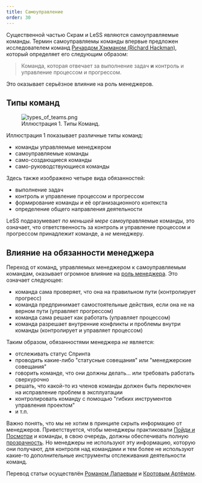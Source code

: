 ```yaml
---
title: Самоуправление
order: 30
---
```


Существенной частью Скрам и LeSS являются самоуправляемые команды. Термин самоуправляемы команды впервые предложен исследователем команд [Ричардом Хэкманом (Richard Hackman)](http://jrichardhackman.com/thinking-about-teams/), который определяет его следующим образом:

> Команда, которая отвечает за выполнение задач **и** контроль и управление процессом и прогрессом.

Это оказывает серьёзное влияние на роль менеджеров.

## Типы команд

<figure>
  <img src="/img/management/types_of_teams.png" alt="types_of_teams.png">
  <figcaption>Иллюстрация 1. Типы Команд.</figcaption>
</figure>

Иллюстрация 1 показывает различные типы команд:

* команды управляемые менеджером
* самоуправляемые команды
* само-создающиеся команды
* само-руководствующиеся команды

Здесь также изображено четыре вида обязанностей:

* выполнение задач
* контроль и управление процессом и прогрессом
* формирование команды и её организационного контекста
* определение общего направления деятельности

LeSS подразумевает *по меньшей мере* самоуправляемые команды, это означает, что ответственность за контроль и управление процессом и прогрессом принадлежит команде, а *не* менеджеру.

## Влияние на обязанности менеджера

Переход от команд, управляемых менеджером к самоуправляемым командам, оказывает огромное влияние на [роль менеджера](role_of_manager.html). Это означает следующее:

* команда сама проверяет, что она на правильном пути (контролирует прогресс)
* команда предпринимает самостоятельные действия, если она не на верном пути (управляет прогрессом)
* команда сама решает как работать (управляет процессом)
* команда разрешает внутренние конфликты и проблемы внутри команды (контролирует и управляет процессом)

Таким образом, обязанностями менеджера *не* является:

* отслеживать статус Спринта
* проводить какие-либо "статусные совещания" или "менеджерские совещания"
* говорить команде, что они должны делать... или требовать работать сверхурочно
* решать, что какой-то из членов команды должен быть переключен на исправление проблем в эксплуатации
* контролировать команду с помощью "гибких инструментов управления проектом"
* и т.п.

Важно понять, что мы не хотим в принципе скрыть информацию от менеджеров. Приветствуется, чтобы менеджеры практиковали [Пойди и Посмотри](go_see.html) и команды, в свою очередь, должны обеспечивать полную [прозрачность](../principles/transparency.html). Но менеджеры не используют эту информацию, которую они получают, для контроля над командами и тем более не используют какие-то дополнительные инструменты отслеживания деятельности команд.

Перевод статьи осуществлён [Романом Лапаевым](https://www.linkedin.com/in/romanlapaev) и [Кротовым Артёмом](https://www.facebook.com/artem.v.krotov).